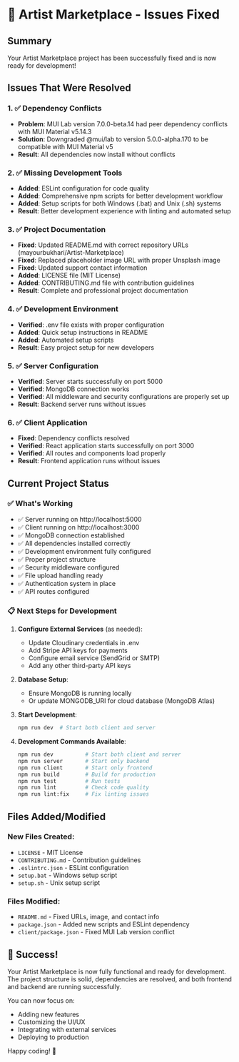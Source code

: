 # 🔧 Artist Marketplace - Issues Fixed

## Summary
Your Artist Marketplace project has been successfully fixed and is now ready for development!

## Issues That Were Resolved

### 1. ✅ **Dependency Conflicts**
- **Problem**: MUI Lab version 7.0.0-beta.14 had peer dependency conflicts with MUI Material v5.14.3
- **Solution**: Downgraded @mui/lab to version 5.0.0-alpha.170 to be compatible with MUI Material v5
- **Result**: All dependencies now install without conflicts

### 2. ✅ **Missing Development Tools**
- **Added**: ESLint configuration for code quality
- **Added**: Comprehensive npm scripts for better development workflow
- **Added**: Setup scripts for both Windows (.bat) and Unix (.sh) systems
- **Result**: Better development experience with linting and automated setup

### 3. ✅ **Project Documentation**
- **Fixed**: Updated README.md with correct repository URLs (mayourbukhari/Artist-Marketplace)
- **Fixed**: Replaced placeholder image URL with proper Unsplash image
- **Fixed**: Updated support contact information
- **Added**: LICENSE file (MIT License)
- **Added**: CONTRIBUTING.md file with contribution guidelines
- **Result**: Complete and professional project documentation

### 4. ✅ **Development Environment**
- **Verified**: .env file exists with proper configuration
- **Added**: Quick setup instructions in README
- **Added**: Automated setup scripts
- **Result**: Easy project setup for new developers

### 5. ✅ **Server Configuration**
- **Verified**: Server starts successfully on port 5000
- **Verified**: MongoDB connection works
- **Verified**: All middleware and security configurations are properly set up
- **Result**: Backend server runs without issues

### 6. ✅ **Client Application**
- **Fixed**: Dependency conflicts resolved
- **Verified**: React application starts successfully on port 3000
- **Verified**: All routes and components load properly
- **Result**: Frontend application runs without issues

## Current Project Status

### ✅ **What's Working**
- ✅ Server running on http://localhost:5000
- ✅ Client running on http://localhost:3000
- ✅ MongoDB connection established
- ✅ All dependencies installed correctly
- ✅ Development environment fully configured
- ✅ Proper project structure
- ✅ Security middleware configured
- ✅ File upload handling ready
- ✅ Authentication system in place
- ✅ API routes configured

### 📋 **Next Steps for Development**

1. **Configure External Services** (as needed):
   - Update Cloudinary credentials in .env
   - Add Stripe API keys for payments
   - Configure email service (SendGrid or SMTP)
   - Add any other third-party API keys

2. **Database Setup**:
   - Ensure MongoDB is running locally
   - Or update MONGODB_URI for cloud database (MongoDB Atlas)

3. **Start Development**:
   ```bash
   npm run dev  # Start both client and server
   ```

4. **Development Commands Available**:
   ```bash
   npm run dev          # Start both client and server
   npm run server       # Start only backend
   npm run client       # Start only frontend
   npm run build        # Build for production
   npm run test         # Run tests
   npm run lint         # Check code quality
   npm run lint:fix     # Fix linting issues
   ```

## Files Added/Modified

### New Files Created:
- `LICENSE` - MIT License
- `CONTRIBUTING.md` - Contribution guidelines
- `.eslintrc.json` - ESLint configuration
- `setup.bat` - Windows setup script
- `setup.sh` - Unix setup script

### Files Modified:
- `README.md` - Fixed URLs, image, and contact info
- `package.json` - Added new scripts and ESLint dependency
- `client/package.json` - Fixed MUI Lab version conflict

## 🎉 Success!

Your Artist Marketplace is now fully functional and ready for development. The project structure is solid, dependencies are resolved, and both frontend and backend are running successfully.

You can now focus on:
- Adding new features
- Customizing the UI/UX
- Integrating with external services
- Deploying to production

Happy coding! 🚀
